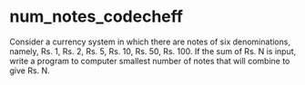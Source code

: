 # num_notes_codecheff
Consider a currency system in which there are notes of six denominations, namely, Rs. 1, Rs. 2, Rs. 5, Rs. 10, Rs. 50, Rs. 100.
If the sum of Rs. N is input, write a program to computer smallest number of notes that will combine to give Rs. N.
